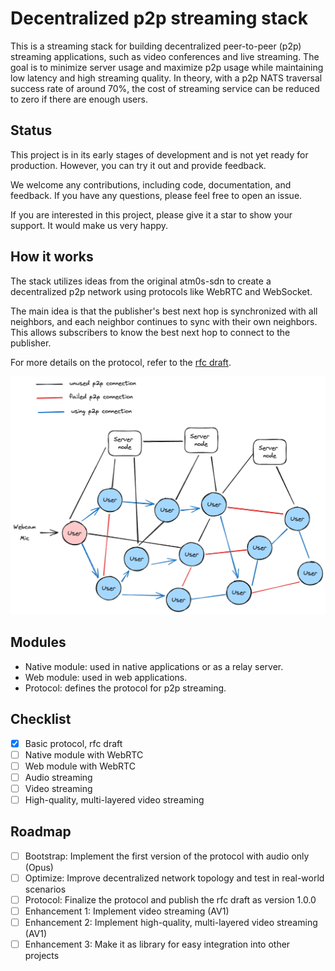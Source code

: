 # Decentralized p2p streaming stack

This is a streaming stack for building decentralized peer-to-peer (p2p) streaming applications, such as video conferences and live streaming. The goal is to minimize server usage and maximize p2p usage while maintaining low latency and high streaming quality. In theory, with a p2p NATS traversal success rate of around 70%, the cost of streaming service can be reduced to zero if there are enough users.

## Status

This project is in its early stages of development and is not yet ready for production. However, you can try it out and provide feedback.

We welcome any contributions, including code, documentation, and feedback. If you have any questions, please feel free to open an issue.

If you are interested in this project, please give it a star to show your support. It would make us very happy.

## How it works

The stack utilizes ideas from the original atm0s-sdn to create a decentralized p2p network using protocols like WebRTC and WebSocket.

The main idea is that the publisher's best next hop is synchronized with all neighbors, and each neighbor continues to sync with their own neighbors. This allows subscribers to know the best next hop to connect to the publisher.

For more details on the protocol, refer to the [rfc draft](./crates/protocol/docs/rfcs/2023-decentralized-fast-pubsub.md).

![Decentralized p2p streaming stack](./docs/imgs/network.excalidraw.png)

## Modules

- Native module: used in native applications or as a relay server.
- Web module: used in web applications.
- Protocol: defines the protocol for p2p streaming.

## Checklist

- [x] Basic protocol, rfc draft
- [ ] Native module with WebRTC
- [ ] Web module with WebRTC
- [ ] Audio streaming
- [ ] Video streaming
- [ ] High-quality, multi-layered video streaming

## Roadmap

- [ ] Bootstrap: Implement the first version of the protocol with audio only (Opus)
- [ ] Optimize: Improve decentralized network topology and test in real-world scenarios
- [ ] Protocol: Finalize the protocol and publish the rfc draft as version 1.0.0
- [ ] Enhancement 1: Implement video streaming (AV1)
- [ ] Enhancement 2: Implement high-quality, multi-layered video streaming (AV1)
- [ ] Enhancement 3: Make it as library for easy integration into other projects
